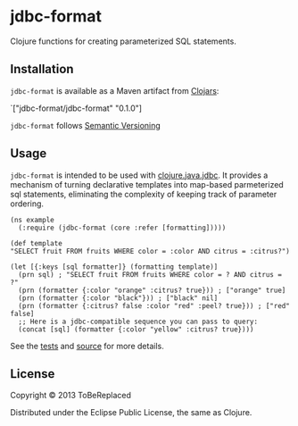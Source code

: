 # jdbc-format

Clojure functions for creating parameterized SQL statements.

## Installation

`jdbc-format` is available as a Maven artifact from [Clojars]:

`["jdbc-format/jdbc-format" "0.1.0"]

`jdbc-format` follows [Semantic Versioning]

## Usage

`jdbc-format` is intended to be used with [clojure.java.jdbc].  It provides a mechanism of turning declarative templates into map-based parmeterized sql statements, eliminating the complexity of keeping track of parameter ordering.

    (ns example
      (:require (jdbc-format (core :refer [formatting]))))

    (def template
    "SELECT fruit FROM fruits WHERE color = :color AND citrus = :citrus?")

    (let [{:keys [sql formatter]} (formatting template)]
      (prn sql) ; "SELECT fruit FROM fruits WHERE color = ? AND citrus = ?"
      (prn (formatter {:color "orange" :citrus? true})) ; ["orange" true]
      (prn (formatter {:color "black"})) ; ["black" nil]
      (prn (formatter {:citrus? false :color "red" :peel? true})) ; ["red" false]
      ;; Here is a jdbc-compatible sequence you can pass to query:
      (concat [sql] (formatter {:color "yellow" :citrus? true})))

See the [tests] and [source] for more details.

## License

Copyright © 2013 ToBeReplaced

Distributed under the Eclipse Public License, the same as Clojure.

[Clojars]: http://clojars.org/jdbc-format
[clojure.java.jdbc]: https://github.com/clojure/java.jdbc
[tests]: https://github.com/ToBeReplaced/jdbc-format/blob/master/test/jdbc_format/core_test.clj
[source]: https://github.com/ToBeReplaced/jdbc-format/blob/master/src/jdbc_format/core.clj
[Semantic Versioning]: http://semver.org
